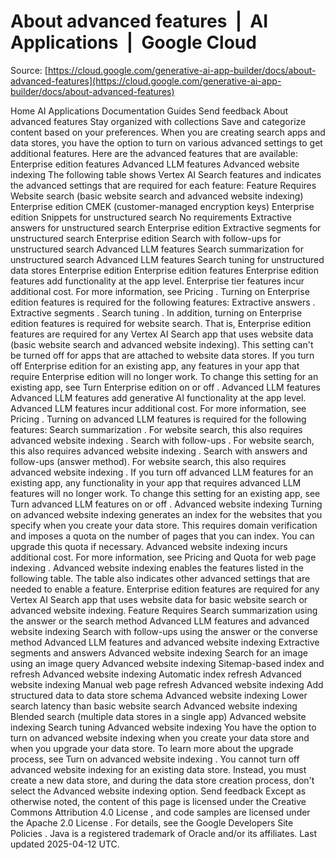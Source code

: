 # About advanced features  |  AI Applications  |  Google Cloud

Source: [https://cloud.google.com/generative-ai-app-builder/docs/about-advanced-features](https://cloud.google.com/generative-ai-app-builder/docs/about-advanced-features)

Home
AI Applications
Documentation
Guides
Send feedback
About advanced features
Stay organized with collections
Save and categorize content based on your preferences.
When you are creating search apps and data stores, you have the option to turn
on various advanced settings to get additional features. Here are the advanced
features that are available:
Enterprise edition features
Advanced LLM features
Advanced website indexing
The following table shows Vertex AI Search features and indicates the
advanced settings that are required for each feature:
Feature
Requires
Website search (basic website search and advanced website indexing)
Enterprise edition
CMEK (customer-managed encryption keys)
Enterprise edition
Snippets for unstructured search
No requirements
Extractive answers for unstructured search
Enterprise edition
Extractive segments for unstructured search
Enterprise edition
Search with follow-ups for unstructured search
Advanced LLM features
Search summarization for unstructured search
Advanced LLM features
Search tuning for unstructured data stores
Enterprise edition
Enterprise edition features
Enterprise edition features add functionality at the app level. Enterprise tier
features incur additional cost. For more information, see
Pricing
.
Turning on Enterprise edition features is required for the following features:
Extractive answers
.
Extractive segments
.
Search tuning
.
In addition, turning on Enterprise edition features is required for website
search. That is, Enterprise edition features are required for any
Vertex AI Search app that uses
website data
(basic website search and
advanced website indexing). This
setting can't be turned off for apps that are attached to website data
stores.
If you turn off Enterprise edition for an existing app, any features in your app
that require Enterprise edition will no longer work.
To change this setting for an existing app, see
Turn Enterprise edition on or off
.
Advanced LLM features
Advanced LLM features add generative AI functionality at the app level. Advanced
LLM features incur additional cost. For more information, see
Pricing
. Turning on advanced LLM features is required for the
following features:
Search summarization
. For website search, this also
requires
advanced website indexing
.
Search with follow-ups
. For website search, this also
requires
advanced website indexing
.
Search with answers and follow-ups
(answer method).
For website search, this also requires
advanced website indexing
.
If you turn off advanced LLM features for an existing app, any functionality in
your app that requires advanced LLM features will no longer work.
To change this setting for an existing app, see
Turn advanced LLM features on or off
.
Advanced website indexing
Turning on advanced website indexing generates an index for the websites that
you specify when you create your data store. This requires
domain
verification
and imposes a quota on the number of pages
that you can index. You can
upgrade this quota
if
necessary. Advanced website indexing incurs additional cost. For more
information, see
Pricing
and
Quota for web page indexing
.
Advanced website indexing enables the features listed in the following table.
The table also indicates other advanced settings that are needed to enable a
feature.
Enterprise edition features are required for any
Vertex AI Search app that uses
website data
for
basic website search or advanced website indexing.
Feature
Requires
Search summarization using the
answer
or the
search
method
Advanced LLM features and advanced website indexing
Search with follow-ups using the
answer
or the
converse
method
Advanced LLM features and advanced website indexing
Extractive segments and answers
Advanced website indexing
Search for an image using an image query
Advanced website indexing
Sitemap-based index and refresh
Advanced website indexing
Automatic index refresh
Advanced website indexing
Manual web page refresh
Advanced website indexing
Add structured data to data store
schema
Advanced website indexing
Lower search latency than basic website search
Advanced website indexing
Blended search (multiple data stores in a single app)
Advanced website indexing
Search tuning
Advanced website indexing
You have the option to turn on advanced website indexing when
you create your data store and when you upgrade your data store.
To learn more about the upgrade process, see
Turn on advanced website indexing
.
You cannot turn off advanced website indexing for an existing data store.
Instead, you must create a new data store, and during the data store creation
process, don't select the
Advanced website indexing
option.
Send feedback
Except as otherwise noted, the content of this page is licensed under the
Creative Commons Attribution 4.0 License
, and code samples are licensed under the
Apache 2.0 License
. For details, see the
Google Developers Site Policies
. Java is a registered trademark of Oracle and/or its affiliates.
Last updated 2025-04-12 UTC.

